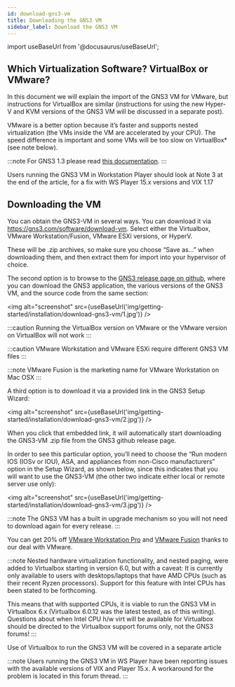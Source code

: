 ```yaml
---
id: download-gns3-vm
title: Downloading the GNS3 VM
sidebar_label: Download the GNS3 VM
---
```


import useBaseUrl from '@docusaurus/useBaseUrl';

## Which Virtualization Software? VirtualBox or VMware?
In this document we will explain the import of the GNS3 VM for VMware, but instructions for VirtualBox are similar (instructions for using the new Hyper-V and KVM versions of the GNS3 VM will be discussed in a separate post).

VMware is a better option because it’s faster and supports nested virtualization (the VMs inside the VM are accelerated by your CPU). The speed difference is important and some VMs will be too slow on VirtualBox* (see note below).

:::note
For GNS3 1.3 please read [this documentation](download-32-bit).
:::

Users running the GNS3 VM in Workstation Player should look at Note 3 at the end of the article, for a fix with WS Player 15.x versions and VIX 1.17

## Downloading the VM

You can obtain the GNS3-VM in several ways. You can download it via https://gns3.com/software/download-vm. Select either the Virtualbox, VMware Workstation/Fusion, VMware ESXi versions, or HyperV.

These will be .zip archives, so make sure you choose “Save as…” when downloading them, and then extract them for import into your hypervisor of choice.

The second option is to browse to the [GNS3 release page on github](https://github.com/GNS3/gns3-gui/releases), where you can download the GNS3 application, the various versions of the GNS3 VM, and the source code from the same section:

<img alt="screenshot" src={useBaseUrl('img/getting-started/installation/download-gns3-vm/1.jpg')} />

:::caution
Running the VirtualBox version on VMware or the VMware version on VirtualBox will not work
:::

:::caution
VMware Workstation and VMware ESXi require different GNS3 VM files
:::

:::note
VMware Fusion is the marketing name for VMware Workstation on Mac OSX
:::

A third option is to download it via a provided link in the GNS3 Setup Wizard:

<img alt="screenshot" src={useBaseUrl('img/getting-started/installation/download-gns3-vm/2.jpg')} />

When you click that embedded link, it will automatically start downloading the GNS3-VM .zip file from the GNS3 github release page.  

In order to see this particular option, you’ll need to choose the “Run modern IOS (IOSv or IOU), ASA, and appliances from non-Cisco manufacturers”  option in the Setup Wizard, as shown below, since this indicates that you will want to use the GNS3-VM (the other two indicate either local or remote server use only):

<img alt="screenshot" src={useBaseUrl('img/getting-started/installation/download-gns3-vm/3.jpg')} />

:::note
The GNS3 VM has a built in upgrade mechanism so you will not need to download again for every release.
:::

You can get 20% off [VMware Workstation Pro](https://gns3.com/marketplace/software/workstation-pro-15) and [VMware Fusion](https://gns3.com/marketplace/software/fusion-8) thanks to our deal with VMware.

:::note
Nested hardware virtualization functionality, and nested paging, were added to Virtualbox starting in version 6.0, but with a caveat: It is currently only available to users with desktops/laptops that have AMD CPUs (such as their recent Ryzen processors).   Support for this feature with Intel CPUs has been stated to be forthcoming.  

This means that with supported CPUs, it is viable to run the GNS3 VM in Virtualbox 6.x (Virtualbox 6.0.12 was the latest tested, as of this writing). Questions about when Intel CPU h/w virt will be available for Virtualbox should be directed to the Virtualbox support forums only, not the GNS3 forums!
:::

Use of Virtualbox to run the GNS3 VM will be covered in a separate article

:::note
Users running the GNS3 VM in WS Player have been reporting issues with the available versions of VIX and Player 15.x.  A workaround for the problem is located in this  forum thread.
:::
